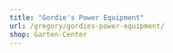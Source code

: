 ```yaml
---
title: "Gordie's Power Equipment"
url: /gregory/gordies-power-equipment/
shop: Garten-Center
---
```

